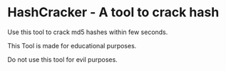# HashCracker - A tool to crack hash

Use this tool to crack md5 hashes within few seconds.

This Tool is made for educational purposes.

Do not use this tool for evil purposes.
